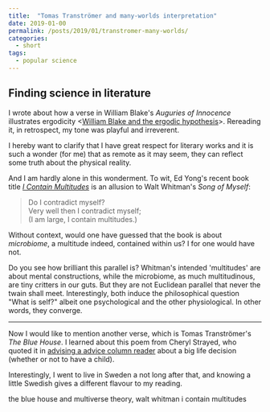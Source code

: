 ```yaml
---
title:  "Tomas Tranströmer and many-worlds interpretation"
date: 2019-01-00
permalink: /posts/2019/01/transtromer-many-worlds/
categories: 
  - short
tags:
  - popular science
---
```

Finding science in literature
---
I wrote about how a verse in William Blake's _Auguries of Innocence_ illustrates ergodicity <[William Blake and the ergodic hypothesis](https://researcherblogski.wordpress.com/2016/05/30/william-blake-and-the-ergodic-hypothesis/)>. Rereading it, in retrospect, my tone was playful and irreverent.

I hereby want to clarify that I have great respect for literary works and it is such a wonder (for me) that as remote as it may seem, they can reflect some truth about the physical reality. 

And I am hardly alone in this wonderment. To wit, Ed Yong's recent book title [_I Contain Multitudes_](https://www.amazon.com/Contain-Multitudes-Microbes-Within-Grander-ebook/dp/B01824YMCM/) is an allusion to Walt Whitman's _Song of Myself_:

>Do I contradict myself?  
Very well then I contradict myself;  
(I am large, I contain multitudes.)

Without context, would one have guessed that the book is about _microbiome_, a multitude indeed, contained within us? I for one would have not. 

Do you see how brilliant this parallel is? Whitman's intended 'multitudes' are about mental constructions, while the microbiome, as much multitudinous, are tiny critters in our guts. But they are not Euclidean parallel that never the twain shall meet. Interestingly, both induce the philosophical question "What is self?" albeit one psychological and the other physiological. In other words, they converge.

---

Now I would like to mention another verse, which is Tomas Tranströmer's _The Blue House_. I learned about this poem from Cheryl Strayed, who quoted it in [advising a advice column reader](https://therumpus.net/2011/04/dear-sugar-the-rumpus-advice-column-71-the-ghost-ship-that-didnt-carry-us/) about a big life decision (whether or not to have a child).

Interestingly, I went to live in Sweden a not long after that, and knowing a little Swedish gives a different flavour to my reading.


the blue house and multiverse theory, walt whitman i contain multitudes  
